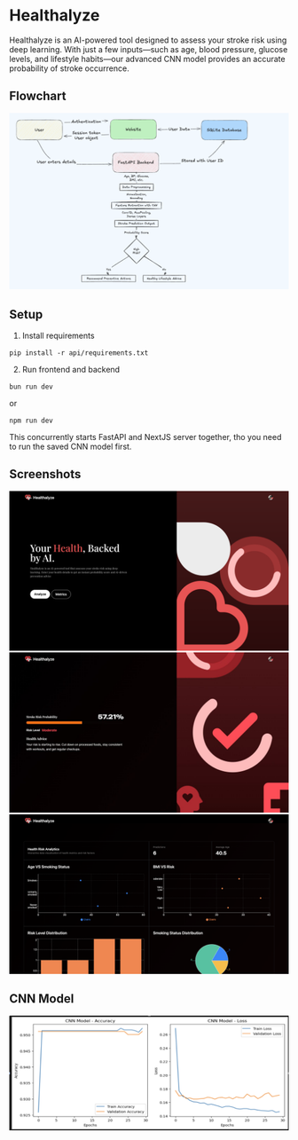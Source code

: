# Healthalyze

Healthalyze is an AI-powered tool designed to assess your stroke risk using deep learning. With just a few inputs—such as age, blood pressure, glucose levels, and lifestyle habits—our advanced CNN model provides an accurate probability of stroke occurrence.

## Flowchart
![image](/public/screenshots/flowchart.png)



## Setup
1. Install requirements
```
pip install -r api/requirements.txt
```

2. Run frontend and backend
```
bun run dev
```

or 

```
npm run dev
```

This concurrently starts FastAPI and NextJS server together, tho you need to run the saved CNN model first.

## Screenshots
![image](/public/screenshots/home.png)
![image](/public/screenshots/risk.png)
![image](/public/screenshots/graph.png)

## CNN Model
![image](/public/screenshots/accuracy.png)
